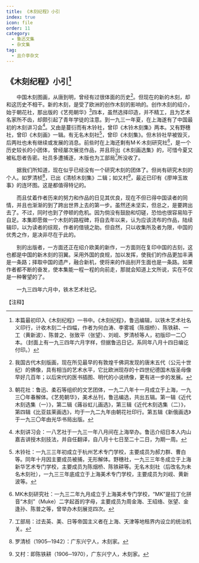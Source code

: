 ```yaml
---
title: 《木刻纪程》小引
index: true
icon: file
order: 11
category:
  - 鲁迅文集
  - 杂文集
tag:  
  - 且介亭杂文
---
```


## 《木刻纪程》小引[^①]

　　中国木刻图画，从唐到明，曾经有过很体面的历史[^②]。但现在的新的木刻，却和这历史不相干。新的木刻，是受了欧洲的创作木刻的影响的。创作木刻的绍介，始于朝花社，那出版的《艺苑朝华》[^③]四本，虽然选择印造，并不精工，且为艺术名家所不齿，却颇引起了青年学徒的注意。到一九三一年夏，在上海遂有了中国最初的木刻讲习会[^④]。又由是蔓衍而有木铃社，曾印《木铃木刻集》两本。又有野穗社，曾印《木刻画》一辑。有无名木刻社[^⑤]，曾印《木刻集》。但木铃社早被毁灭，后两社也未有继续或发展的消息。前些时在上海还剩有M·K·木刻研究社[^⑥]，是一个历史较长的小团体，曾经屡次展览作品，并且将出《木刻画选集》的，可惜今夏又被私怨者告密。社员多遭捕逐，木版也为工部局[^⑦]所没收了。

　　据我们所知道，现在似乎已经没有一个研究木刻的团体了。但尚有研究木刻的个人。如罗清桢[^⑧]，已出《清桢木刻集》二辑；如又村[^⑨]，最近已印有《廖坤玉故事》的连环图。这是都值得特记的。

　　而且仗着作者历来的努力和作品的日见其优良，现在不但已得中国读者的同情，并且也渐渐的到了跨出世界上去的第一步。虽然还未坚实，但总之，是要跨出去了。不过，同时也到了停顿的危机。因为倘没有鼓励和切磋，恐怕也很容易陷于自足。本集即愿做一个木刻的路程碑，将自去年以来，认为应该流布的作品，陆续辑印，以为读者的综观，作者的借镜之助。但自然，只以收集所及者为限，中国的优秀之作，是决非尽在于此的。

　　别的出版者，一方面还正在绍介欧美的新作，一方面则在复印中国的古刻，这也都是中国的新木刻的羽翼。采用外国的良规，加以发挥，使我们的作品更加丰满是一条路；择取中国的遗产，融合新机，使将来的作品别开生面也是一条路。如果作者都不断的奋发，使本集能一程一程的向前走，那就会知道上文所说，实在不仅是一种奢望的了。

　　一九三四年六月中，铁木艺术社记。

【注释】

[^①]:本篇最初印入《木刻纪程》一书中。《木刻纪程》，鲁迅编辑，以铁木艺术社名义印行，计收木刻二十四幅，作者为何白涛、李雾城（陈烟桥）、陈铁耕、一工（黄新波）、陈普之、张致平（张望）、刘岘、罗清桢等人，初版印一二〇本。（封面上有一九三四年六月字样，但据鲁迅日记，系同年八月十四日编讫付印。）

[^②]:我国古代木刻版画，现在所见最早的有敦煌千佛洞发现的唐末五代（公元十世纪）的佛像，具有相当的艺术水平，它比欧洲现存的十四世纪德国木版圣母像早好几百年；以后宋代的医书插图、明代的小说绣像，更有进一步的发展。

[^③]:朝花社：鲁迅、柔石等组织的文艺团体，一九二八年十一月成立于上海，一九三〇年春解体。《艺苑朝华》，美术丛刊，鲁迅编选，共出五辑。第一辑《近代木刻选集（一）》，第二辑《蕗谷虹儿画选》，第三辑《近代木刻选集（二）》，第四辑《比亚兹莱画选》，均于一九二九年由朝花社印行。第五辑《新俄画选》于一九三〇年由光华书局出版。

[^④]:木刻讲习会：一八艺社于一九三一年八月间在上海举办。鲁迅介绍日本人内山嘉吉讲授木刻技法，并自任翻译，自八月十七日至二十二日，为期一周。

[^⑤]:木铃社：一九三三年初成立于杭州艺术专门学校，主要成员为郝力群、曹白等。同年十月因主要成员被捕，无形解体。野穗社，一九三三年冬成立于上海新华艺术专门学校，主要成员为陈烟桥、陈铁耕等。无名木刻社（后改名为未名木刻社），一九三三年底成立于上海美术专门学校，主要成员为刘岘、黄新波等。

[^⑥]:MK木刻研究社：一九三二年九月成立于上海美术专门学校，“MK”是拉丁化拼音“木刻”（Muke）二字起首的字母，主要成员为周金海、王绍络、张望、金逢孙、陈普之等，曾举办木刻展览四次。

[^⑦]:工部局：过去英、美、日等帝国主义者在上海、天津等地租界内设立的统治机关。

[^⑧]:罗清桢（1905─1942）：广东兴宁人，木刻家。

[^⑨]:又村：即陈铁耕（1906─1970），广东兴宁人，木刻家。
